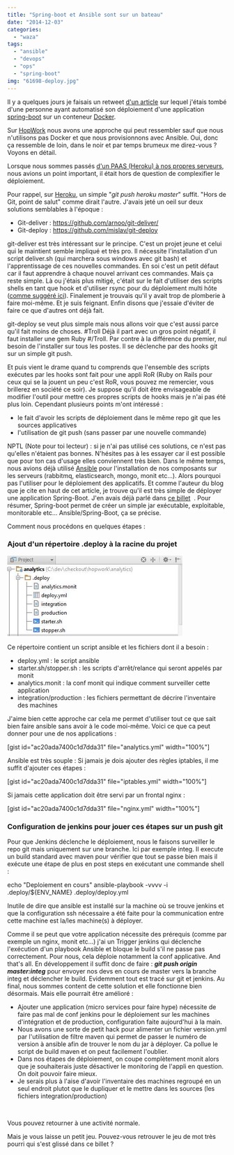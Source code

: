 ```yaml
---
title: "Spring-boot et Ansible sont sur un bateau"
date: "2014-12-03"
categories: 
  - "waza"
tags: 
  - "ansible"
  - "devops"
  - "ops"
  - "spring-boot"
img: "61698-deploy.jpg"
---
```


Il y a quelques jours je faisais un retweet [d'un article](http://blog.adaofeliz.com/2014/11/21/first-look-spring-boot-and-docker/ "first-look-spring-boot-and-docker") sur lequel j'étais tombé d'une personne ayant automatisé son déploiement d'une application [spring-boot](http://projects.spring.io/spring-boot/ "Spring Boot") sur un conteneur [Docker](https://www.docker.com/ "Docker").

Sur [HopWork](https://www.hopwork.com/ "Hopwork") nous avons une approche qui peut ressembler sauf que nous n'utilisons pas Docker et que nous provisionnons avec Ansible. Oui, donc ça ressemble de loin, dans le noir et par temps brumeux me direz-vous ? Voyons en détail.

Lorsque nous sommes passés [d'un PAAS (Heroku) à nos propres serveurs](http://www.eventuallycoding.com/index.php/paas-or-not-paas-that-is-the-question/ "PAAS or not PAAS, that is the question"), nous avions un point important, il était hors de question de complexifier le déploiement.

Pour rappel, sur [Heroku](http://www.heroku.com "Heroku"), un simple "_git push heroku master_" suffit. "Hors de Git, point de salut" comme dirait l'autre. J'avais jeté un oeil sur deux solutions semblables à l'époque :

- Git-deliver : https://github.com/arnoo/git-deliver/
- Git-deploy : https://github.com/mislav/git-deploy

git-deliver est très intéressant sur le principe. C'est un projet jeune et celui qui le maintient semble impliqué et très pro. Il nécessite l'installation d'un script deliver.sh (qui marchera sous windows avec git bash) et l'apprentissage de ces nouvelles commandes. En soi c'est un petit défaut car il faut apprendre à chaque nouvel arrivant ces commandes. Mais ça reste simple. Là ou j'étais plus mitigé, c'était sur le fait d'utiliser des scripts shells en tant que hook et d'utiliser rsync pour du déploiement multi hôte ([comme suggéré ici](https://github.com/arnoo/git-deliver/issues/62)). Finalement je trouvais qu'il y avait trop de plomberie à faire moi-même. Et je suis feignant. Enfin disons que j'essaie d'éviter de faire ce que d'autres ont déjà fait.

git-deploy se veut plus simple mais nous allons voir que c'est aussi parce qu'il fait moins de choses. #Troll Déjà il part avec un gros point négatif, il faut installer une gem Ruby #/Troll. Par contre à la différence du premier, nul besoin de l'installer sur tous les postes. Il se déclenche par des hooks git sur un simple git push.

Et puis vient le drame quand tu comprends que l'ensemble des scripts exécutes par les hooks sont fait pour une appli RoR (Ruby on Rails pour ceux qui se la jouent un peu c'est RoR, vous pouvez me remercier, vous brillerez en société ce soir). Je suppose qu'il doit être envisageable de modifier l'outil pour mettre ces propres scripts de hooks mais je n'ai pas été plus loin. Cependant plusieurs points m'ont intéressé :

- le fait d'avoir les scripts de déploiement dans le même repo git que les sources applicatives
- l'utilisation de git push (sans passer par une nouvelle commande)

NPTL (Note pour toi lecteur) : si je n'ai pas utilisé ces solutions, ce n'est pas qu'elles n'étaient pas bonnes. N'hésites pas à les essayer car il est possible que pour ton cas d'usage elles conviennent très bien. Dans le même temps, nous avions déjà utilisé [Ansible](http://www.ansible.com/home "Ansible") pour l'installation de nos composants sur les serveurs (rabbitmq, elasticsearch, mongo, monit etc...). Alors pourquoi pas l'utiliser pour le déploiement des applicatifs. Et comme l'auteur du blog que je cite en haut de cet article, je trouve qu'il est très simple de déployer une application Spring-Boot. J'en avais déjà parlé dans [ce billet](http://www.eventuallycoding.com/index.php/spring-boot-dans-le-doute-reboote/ "Spring Boot : dans le doute reboote")  . Pour résumer, Spring-boot permet de créer un simple jar exécutable, exploitable, monitorable etc... Ansible/Spring-Boot, ça se précise.

Comment nous procédons en quelques étapes :

### Ajout d'un répertoire .deploy à la racine du projet

[![deploy](/images/61698-deploy.jpg)](http://eventuallycoding.com/wp-content/uploads/2014/12/61698-deploy.jpg)

Ce répertoire contient un script ansible et les fichiers dont il a besoin :

- deploy.yml : le script ansible
- starter.sh/stopper.sh : les scripts d'arrêt/relance qui seront appelés par monit
- analytics.monit : la conf monit qui indique comment surveiller cette application
- integration/production : les fichiers permettant de décrire l'inventaire des machines

J'aime bien cette approche car cela me permet d'utiliser tout ce que sait bien faire ansible sans avoir à le code moi-même. Voici ce que ca peut donner pour une de nos applications :

\[gist id="ac20ada7400c1d7dda31" file="analytics.yml" width="100%"\]

Ansible est très souple : Si jamais je dois ajouter des règles iptables, il me suffit d'ajouter ces étapes :

\[gist id="ac20ada7400c1d7dda31" file="iptables.yml" width="100%"\]

Si jamais cette application doit être servi par un frontal nginx :

\[gist id="ac20ada7400c1d7dda31" file="nginx.yml" width="100%"\]

### Configuration de jenkins pour jouer ces étapes sur un push git

Pour que Jenkins déclenche le déploiement, nous le faisons surveiller le repo git mais uniquement sur une branche. Ici par exemple integ. Il execute un build standard avec maven pour vérifier que tout se passe bien mais il exécute une étape de plus en post steps en exécutant une commande shell :

echo "Deploiement en cours"
ansible-playbook -vvvv -i .deploy/${ENV\_NAME} .deploy/deploy.yml

Inutile de dire que ansible est installé sur la machine où se trouve jenkins et que la configuration ssh nécessaire a été faite pour la communication entre cette machine est la/les machine(s) à déployer.

Comme il se peut que votre application nécessite des prérequis (comme par exemple un nginx, monit etc...) j'ai un Trigger jenkins qui déclenche l'exécution d'un playbook Ansible et bloque le build s'il ne passe pas correctement. Pour nous, cela déploie notamment la conf applicative. And that's all. En développement il suffit donc de faire : **_git push origin master:integ_** pour envoyer nos devs en cours de master vers la branche integ et déclencher le build. Evidemment tout est tracé sur git et jenkins. Au final, nous sommes content de cette solution et elle fonctionne bien désormais. Mais elle pourrait être amélioré :

- Ajouter une application (micro services pour faire hype) nécessite de faire pas mal de conf jenkins pour le déploiement sur les machines d'intégration et de production, configuration faite aujourd'hui à la main.
- Nous avons une sorte de petit hack pour alimenter un fichier version.yml par l'utilisation de filtre maven qui permet de passer le numéro de version à ansible afin de trouver le nom du jar à déployer. Ca pollue le script de build maven et on peut facilement l'oublier.
- Dans nos étapes de déploiement, on coupe complètement monit alors que je souhaiterais juste désactiver le monitoring de l'appli en question. On doit pouvoir faire mieux.
- Je serais plus à l'aise d'avoir l'inventaire des machines regroupé en un seul endroit plutot que le dupliquer et le mettre dans les sources (les fichiers integration/production)

 

Vous pouvez retourner à une activité normale.

Mais je vous laisse un petit jeu. Pouvez-vous retrouver le jeu de mot très pourri qui s'est glissé dans ce billet ?
